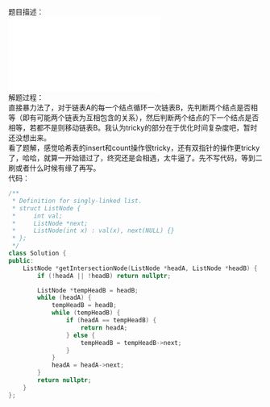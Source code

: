 题目描述：  
![image](/basicaldatastructure/linkedlist/code/getintersectionnode.md)  
解题过程：  
直接暴力法了，对于链表A的每一个结点循环一次链表B，先判断两个结点是否相等（即有可能两个链表为互相包含的关系），然后判断两个结点的下一个结点是否相等，若都不是则移动链表B。我认为tricky的部分在于优化时间复杂度吧，暂时还没想出来。  
看了题解，感觉哈希表的insert和count操作很tricky，还有双指针的操作更tricky了，哈哈，就算一开始错过了，终究还是会相遇，太牛逼了。先不写代码，等到二刷或者什么时候有缘了再写。  
代码：  
```cpp
/**
 * Definition for singly-linked list.
 * struct ListNode {
 *     int val;
 *     ListNode *next;
 *     ListNode(int x) : val(x), next(NULL) {}
 * };
 */
class Solution {
public:
    ListNode *getIntersectionNode(ListNode *headA, ListNode *headB) {
        if (!headA || !headB) return nullptr;

        ListNode *tempHeadB = headB;
        while (headA) {
            tempHeadB = headB;
            while (tempHeadB) {
                if (headA == tempHeadB) {
                    return headA;
                } else {
                    tempHeadB = tempHeadB->next;
                }
            }
            headA = headA->next;
        }
        return nullptr;
    }
};
```